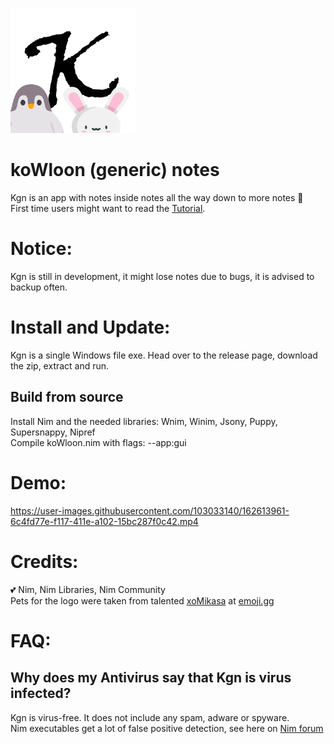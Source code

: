 ![This is an image](goldenSoup/gyoza/Untitled3.png)

# koWloon (generic) notes

Kgn is an app with notes inside notes all the way down to more notes 📝 <br />
First time users might want to read the [Tutorial](https://github.com/endriVV/koWloon-generic-notes/wiki/Basic-Tutorial).

# Notice:

Kgn is still in development, it might lose notes due to bugs, it is advised to backup often.


# Install and Update:

Kgn is a single Windows file exe. Head over to the release page, download the zip, extract and run.

## Build from source


Install Nim and the needed libraries: Wnim, Winim, Jsony, Puppy, Supersnappy, Nipref <br />
Compile koWloon.nim with flags: --app:gui

# Demo:

https://user-images.githubusercontent.com/103033140/162613961-6c4fd77e-f117-411e-a102-15bc287f0c42.mp4



# Credits:

💕 Nim, Nim Libraries, Nim Community <br />
 Pets for the logo were taken from talented [xoMikasa](https://emoji.gg/user/647561486712963101) at [emoji.gg](https://emoji.gg)


# FAQ:
## Why does my Antivirus say that Kgn is virus infected?
Kgn is virus-free. It does not include any spam, adware or spyware. <br />
Nim executables get a lot of false positive detection, see here on [Nim forum](https://forum.nim-lang.org/t/7885)
